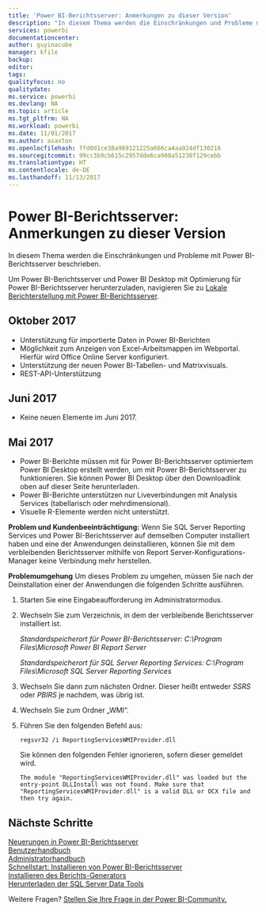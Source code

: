 ```yaml
---
title: 'Power BI-Berichtsserver: Anmerkungen zu dieser Version'
description: "In diesem Thema werden die Einschränkungen und Probleme mit Power BI-Berichtsserver beschrieben."
services: powerbi
documentationcenter: 
author: guyinacube
manager: kfile
backup: 
editor: 
tags: 
qualityfocus: no
qualitydate: 
ms.service: powerbi
ms.devlang: NA
ms.topic: article
ms.tgt_pltfrm: NA
ms.workload: powerbi
ms.date: 11/01/2017
ms.author: asaxton
ms.openlocfilehash: ffd0d1ce38a989121225a666ca4aa924df130216
ms.sourcegitcommit: 99cc3b9cb615c2957dde6ca908a51238f129cebb
ms.translationtype: HT
ms.contentlocale: de-DE
ms.lasthandoff: 11/13/2017
---
```

# <a name="power-bi-report-server-release-notes"></a>Power BI-Berichtsserver: Anmerkungen zu dieser Version
In diesem Thema werden die Einschränkungen und Probleme mit Power BI-Berichtsserver beschrieben.

Um Power BI-Berichtsserver und Power BI Desktop mit Optimierung für Power BI-Berichtsserver herunterzuladen, navigieren Sie zu [Lokale Berichterstellung mit Power BI-Berichtsserver](https://powerbi.microsoft.com/report-server/).

## <a name="october-2017"></a>Oktober 2017
* Unterstützung für importierte Daten in Power BI-Berichten
* Möglichkeit zum Anzeigen von Excel-Arbeitsmappen im Webportal. Hierfür wird Office Online Server konfiguriert.
* Unterstützung der neuen Power BI-Tabellen- und Matrixvisuals.
* REST-API-Unterstützung

## <a name="june-2017"></a>Juni 2017
* Keine neuen Elemente im Juni 2017.

## <a name="may-2017"></a>Mai 2017
* Power BI-Berichte müssen mit für Power BI-Berichtsserver optimiertem Power BI Desktop erstellt werden, um mit Power BI-Berichtsserver zu funktionieren. Sie können Power BI Desktop über den Downloadlink oben auf dieser Seite herunterladen.
* Power BI-Berichte unterstützen nur Liveverbindungen mit Analysis Services (tabellarisch oder mehrdimensional).
* Visuelle R-Elemente werden nicht unterstützt.

**Problem und Kundenbeeinträchtigung:** Wenn Sie SQL Server Reporting Services und Power BI-Berichtsserver auf demselben Computer installiert haben und eine der Anwendungen deinstallieren, können Sie mit dem verbleibenden Berichtsserver mithilfe von Report Server-Konfigurations-Manager keine Verbindung mehr herstellen.

**Problemumgehung** Um dieses Problem zu umgehen, müssen Sie nach der Deinstallation einer der Anwendungen die folgenden Schritte ausführen.

1. Starten Sie eine Eingabeaufforderung im Administratormodus.
2. Wechseln Sie zum Verzeichnis, in dem der verbleibende Berichtsserver installiert ist.
   
    *Standardspeicherort für Power BI-Berichtsserver: C:\Program Files\Microsoft Power BI Report Server*
   
    *Standardspeicherort für SQL Server Reporting Services: C:\Program Files\Microsoft SQL Server Reporting Services*
3. Wechseln Sie dann zum nächsten Ordner. Dieser heißt entweder *SSRS* oder *PBIRS* je nachdem, was übrig ist.
4. Wechseln Sie zum Ordner „WMI“.
5. Führen Sie den folgenden Befehl aus:
   
    ```
    regsvr32 /i ReportingServicesWMIProvider.dll
    ```
   
    Sie können den folgenden Fehler ignorieren, sofern dieser gemeldet wird.
   
    ```
    The module "ReportingServicesWMIProvider.dll" was loaded but the entry-point DLLInstall was not found. Make sure that "ReportingServicesWMIProvider.dll" is a valid DLL or OCX file and then try again.
    ```

## <a name="next-steps"></a>Nächste Schritte
[Neuerungen in Power BI-Berichtsserver](whats-new.md)  
[Benutzerhandbuch](user-handbook-overview.md)  
[Administratorhandbuch](admin-handbook-overview.md)  
[Schnellstart: Installieren von Power BI-Berichtsserver](quickstart-install-report-server.md)  
[Installieren des Berichts-Generators](https://docs.microsoft.com/sql/reporting-services/install-windows/install-report-builder)  
[Herunterladen der SQL Server Data Tools](http://go.microsoft.com/fwlink/?LinkID=616714)

Weitere Fragen? [Stellen Sie Ihre Frage in der Power BI-Community.](https://community.powerbi.com/)

